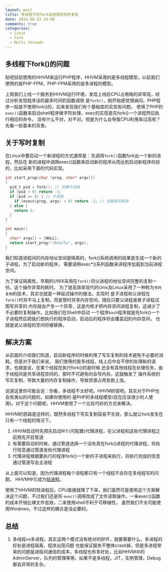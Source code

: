 ```yaml
---
layout: post
title: 多线程下的fork及进程的写时复制
date: 2014-08-23 14:00
comments: true
categories: 
  - Linux
  - Fork
  - Multi threads
---
```


## 多线程下fork()的问题

贴吧目前使用的HHVM来运行PHP程序，HHVM采用的是多线程模型，以前我们使用的是PHP-FPM，PHP-FPM采用的是多进程的模型。

上周我们上线一个服务到HHVM运行环境，发现上线后CPU占用飚的非常高，经过分析发现程序话的最多时间的函数调用
是`fork()`，刚开始感觉很纳闷，PHP程序一般是不使用fork()的，后来发现我们有个基础库的实现有问题，
使用了PHP的`exec()`函数来启动shell程序做字符处理，exec的实现是先fork()一个进程然后执行相应的命令，
没有什么不对，对不对。但是为什么会导致CPU利用率过高呢？ 先看一些基本的背景。


## 关于写时复制

在Linux中要启动一个新进程的方式通常是：先调用`fork()`函数fork出一个新的进程，然后在
新的进程中调用exec()函数来启动新的程序从而达到启动新程序的目的，比如采用下面的代码实现。


```C
int start_prog(char *prog, char* args[])
{
  pid_t pid = fork(); // 创建子进程
  if (pid < 0) return -1;
  if (pid == 0) { // 子进程
    if (execv(prog, args) < 0) return -1; // 加载新的程序
  } else {
    return 1;
  }
}

int main()
{
  char* args[] = {NULL};
  return start_prog("/bin/ls", args);
}

```

我们知道进程间的内存地址空间是隔离的，fork()系统调用的结果是生成一个新的子进程，为了启动新的程序，
需要调用exec*()系列函数来讲程序加载到当前进程空间。

为了保证隔离性，早期的UNIX采用在`fork()`将父进程的地址空间完整的复制一份。这个操作非常的耗时。
为了提高效率现代的Unix及Linux采用了一种称为`写时复制`的技术，其实也就是一种延迟操作的做法，实现时
是子进程和父进程在`fork()`时并不马上复制，而是暂时共享内存空间，随后只要父进程或者子进程试图写共享的
内存就会产生一个异常，这是内核才把内存空间进程复制，这减少了不必要的复制操作。比如我们在Shell中启动
一个程序`bash`程序就是先fork()一个子进程然后把我们想执行的程序启动，启动后的程序将会覆盖旧的内存空间，
也就是说父进程的空间将被替换。


## 解决方案

从前面的介绍我们知道，启动新程序的时候利用了写实复制的技术避免不必要的消耗。但是对于我们来说，
我们使用的是多线程，线上应中会不停的处理新的请求，也就是说，在某个线程在执行fork()的是时候
还会有其他线程在处理任务，由于线程间是共享进程空间的，那时不可避免的会写内存。这就触发了
操作系统的写实复制，导致大量的内存复制操作，导致资源占用急剧上涨。

说道这里你可能会说：你看，多线程不太好吧。HHVM好搓吧。其实对于PHP也会有类似的问题的，如果你使用的
是PHP的多线程模型(现在应该很少的人使用)。对于这个问题呢，HHVM使用了一个比较巧妙的方式来解决。


HHVM的思路是这样的，既然多线程下写实复制容易不生效，那么就让fork发生在只有一个线程的情况下。

1. HHVM启动时先预先启动N个(可配置)代理进程，在父进程和这些代理进程之前预先开启管道
2. 有需要启动的时候，通过管道选择一个没有真在fork()进程的代理进程，将执行信息通过管道发给代理进程
3. 代理进程根据要执行的程序fork()一个新的子进程来执行，将执行完成的信息通过管道写会主进程

从上面可以知道，因为代理进程每个进程都只有一个线程不会存在多线程写的问题。 HHVM中它成为[轻进程](https://github.com/facebook/hhvm/blob/master/hphp/util/light-process.cpp)。

使用了HHVM的轻进程后，CPU直接就降了下来，我们虽然可是使用这个方案解决这个问题，不过我们还是将
`exec()`调用改成了文件读取操作，一来exec()函数的成本开销比裸文件低效，二来使用shell不利于可移植性，
虽然我们不太可能使用Windows，不过这样的耦合是没必要的。

## 总结

1. 多线程vs多进程。其实这两个模式没有绝对的好坏，就要需要什么，多进程的好处是进程隔离，程序出现问题
  也能保证服务不整体crash掉，但是多进程带来的问题是进程间通信的成本，多线程也有多好处，比如HHVM中的
  AdminServer，队列的管理等等，如果不是多线程，JIT，实例管理，Debug都会非常的复杂。


